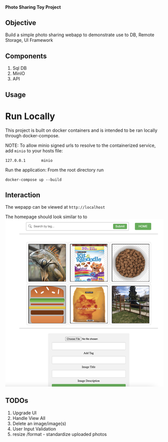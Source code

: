 #### Photo Sharing Toy Project ####

## Objective ##
Build a simple photo sharing webapp to demonstrate use to DB, Remote Storage, UI Framework

## Components ##
1. Sql DB
2. MinIO
3. API

## Usage ##
# Run Locally #
This project is built on docker containers and is intended to be ran locally through docker-compose.

NOTE: To allow minio signed urls to resolve to the containerized service, add `minio` to your hosts file:
```
127.0.0.1       minio
```

Run the application:
From the root directory run
 
```
docker-compose up --build
```

## Interaction ##

The wepapp can be viewed at `http://localhost`

The homepage should look similar to to ![Alt text](api/cmd/testfiles/homescreen.png "Home Screen")


## TODOs ##
1. Upgrade UI
2. Handle View All
3. Delete an image/image(s)
6. User Input Validation
7. resize /format - standardize uploaded photos

